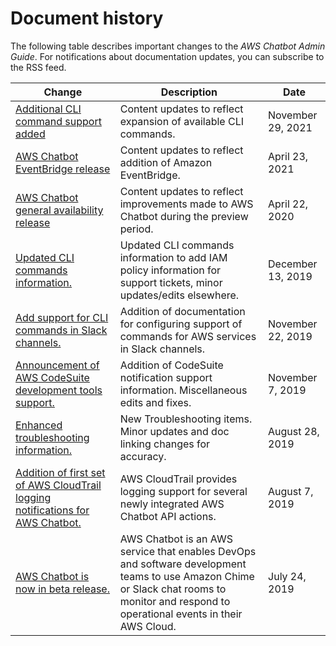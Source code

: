 # Document history<a name="doc-history"></a>

The following table describes important changes to the *AWS Chatbot Admin Guide*\. For notifications about documentation updates, you can subscribe to the RSS feed\.

| Change | Description | Date | 
| --- |--- |--- |
| [Additional CLI command support added](#doc-history) | Content updates to reflect expansion of available CLI commands\. | November 29, 2021 | 
| [AWS Chatbot EventBridge release](#doc-history) | Content updates to reflect addition of Amazon EventBridge\. | April 23, 2021 | 
| [AWS Chatbot general availability release](#doc-history) | Content updates to reflect improvements made to AWS Chatbot during the preview period\. | April 22, 2020 | 
| [Updated CLI commands information\.](#doc-history) | Updated CLI commands information to add IAM policy information for support tickets, minor updates/edits elsewhere\. | December 13, 2019 | 
| [Add support for CLI commands in Slack channels\.](#doc-history) | Addition of documentation for configuring support of commands for AWS services in Slack channels\. | November 22, 2019 | 
| [Announcement of AWS CodeSuite development tools support\.](#doc-history) | Addition of CodeSuite notification support information\. Miscellaneous edits and fixes\. | November 7, 2019 | 
| [Enhanced troubleshooting information\.](#doc-history) | New Troubleshooting items\. Minor updates and doc linking changes for accuracy\. | August 28, 2019 | 
| [Addition of first set of AWS CloudTrail logging notifications for AWS Chatbot\.](#doc-history) | AWS CloudTrail provides logging support for several newly integrated AWS Chatbot API actions\.  | August 7, 2019 | 
| [AWS Chatbot is now in beta release\.](#doc-history) | AWS Chatbot is an AWS service that enables DevOps and software development teams to use Amazon Chime or Slack chat rooms to monitor and respond to operational events in their AWS Cloud\.  | July 24, 2019 | 